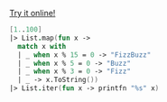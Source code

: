[Try it online!](https://tio.run/##SyvWTc4vSv3/P9pQT8/QwCCWq8ZOwSezuEQvN7FAI600T6FCQddOgUtBITexJDkDyCvPLMkAcmsU4hXKM1JB8qoKhqYKtgoGIIVKbplVVU6lVVVK6GoQSrBKG6OYAJMG8iv0QvKDS4oy89I1NDXhrsssSS1COK8AKF2SlqegpFqspFCh@f8/AA "F# (.NET Core) – Try It Online")
```fs
[1..100]
|> List.map(fun x -> 
  match x with
  | _ when x % 15 = 0 -> "FizzBuzz"
  | _ when x % 5 = 0 -> "Buzz"
  | _ when x % 3 = 0 -> "Fizz"
  | _ -> x.ToString())
|> List.iter(fun x -> printfn "%s" x)
```
